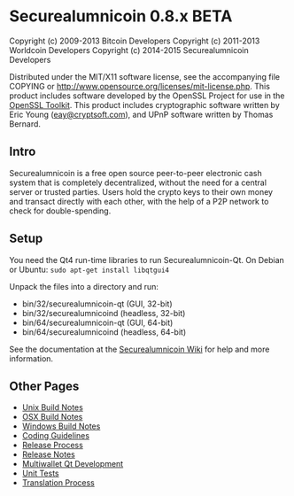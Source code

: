 Securealumnicoin 0.8.x BETA
====================

Copyright (c) 2009-2013 Bitcoin Developers
Copyright (c) 2011-2013 Worldcoin Developers
Copyright (c) 2014-2015 Securealumnicoin Developers

Distributed under the MIT/X11 software license, see the accompanying
file COPYING or http://www.opensource.org/licenses/mit-license.php.
This product includes software developed by the OpenSSL Project for use in the [OpenSSL Toolkit](http://www.openssl.org/). This product includes
cryptographic software written by Eric Young ([eay@cryptsoft.com](mailto:eay@cryptsoft.com)), and UPnP software written by Thomas Bernard.


Intro
---------------------
Securealumnicoin is a free open source peer-to-peer electronic cash system that is
completely decentralized, without the need for a central server or trusted
parties.  Users hold the crypto keys to their own money and transact directly
with each other, with the help of a P2P network to check for double-spending.


Setup
---------------------
You need the Qt4 run-time libraries to run Securealumnicoin-Qt. On Debian or Ubuntu:
	`sudo apt-get install libqtgui4`

Unpack the files into a directory and run:

- bin/32/securealumnicoin-qt (GUI, 32-bit)
- bin/32/securealumnicoind (headless, 32-bit)
- bin/64/securealumnicoin-qt (GUI, 64-bit)
- bin/64/securealumnicoind (headless, 64-bit)

See the documentation at the [Securealumnicoin Wiki](http://securealumnicoin.info)
for help and more information.


Other Pages
---------------------
- [Unix Build Notes](build-unix.md)
- [OSX Build Notes](build-osx.md)
- [Windows Build Notes](build-msw.md)
- [Coding Guidelines](coding.md)
- [Release Process](release-process.md)
- [Release Notes](release-notes.md)
- [Multiwallet Qt Development](multiwallet-qt.md)
- [Unit Tests](unit-tests.md)
- [Translation Process](translation_process.md)
